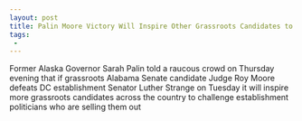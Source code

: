 ```yaml
---
layout: post
title: Palin Moore Victory Will Inspire Other Grassroots Candidates to Challenge Their Own Swamp Creatures
tags:
 -
---
```

Former Alaska Governor Sarah Palin told a raucous crowd on Thursday evening that if grassroots Alabama Senate candidate Judge Roy Moore defeats DC establishment Senator Luther Strange on Tuesday it will inspire more grassroots candidates across the country to challenge establishment politicians who are selling them out
